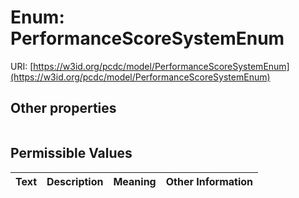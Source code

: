 
# Enum: PerformanceScoreSystemEnum




URI: [https://w3id.org/pcdc/model/PerformanceScoreSystemEnum](https://w3id.org/pcdc/model/PerformanceScoreSystemEnum)


## Other properties

|  |  |  |
| --- | --- | --- |

## Permissible Values

| Text | Description | Meaning | Other Information |
| :--- | :---: | :---: | ---: |

